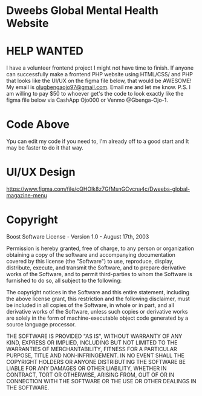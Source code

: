 # Dweebs Global Mental Health Website
# HELP WANTED
I have a volunteer frontend project I might not have time to finish. If anyone can successfully make a frontend PHP website using HTML/CSS/ and PHP that looks like the UI/UX on the figma file below, that would be AWESOME! My email is olugbengaojo97@gmail.com. Email me and let me know. P.S. I am willing to pay $50 to whoever get's the code to look exactly like the figma file below via CashApp Ojo000 or Venmo @Gbenga-Ojo-1. 

# Code Above

Ypu can edit my code if you need to, I'm already off to a good start and It may be faster to do it that way.

# UI/UX Design
https://www.figma.com/file/cQHOlk8z7GfMsnGCvcna4c/Dweebs-global-magazine-menu

# Copyright

Boost Software License - Version 1.0 - August 17th, 2003

Permission is hereby granted, free of charge, to any person or organization
obtaining a copy of the software and accompanying documentation covered by
this license (the "Software") to use, reproduce, display, distribute,
execute, and transmit the Software, and to prepare derivative works of the
Software, and to permit third-parties to whom the Software is furnished to
do so, all subject to the following:

The copyright notices in the Software and this entire statement, including
the above license grant, this restriction and the following disclaimer,
must be included in all copies of the Software, in whole or in part, and
all derivative works of the Software, unless such copies or derivative
works are solely in the form of machine-executable object code generated by
a source language processor.

THE SOFTWARE IS PROVIDED "AS IS", WITHOUT WARRANTY OF ANY KIND, EXPRESS OR
IMPLIED, INCLUDING BUT NOT LIMITED TO THE WARRANTIES OF MERCHANTABILITY,
FITNESS FOR A PARTICULAR PURPOSE, TITLE AND NON-INFRINGEMENT. IN NO EVENT
SHALL THE COPYRIGHT HOLDERS OR ANYONE DISTRIBUTING THE SOFTWARE BE LIABLE
FOR ANY DAMAGES OR OTHER LIABILITY, WHETHER IN CONTRACT, TORT OR OTHERWISE,
ARISING FROM, OUT OF OR IN CONNECTION WITH THE SOFTWARE OR THE USE OR OTHER
DEALINGS IN THE SOFTWARE.
